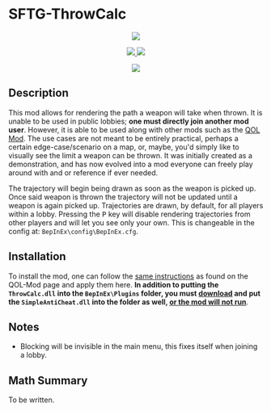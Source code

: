 # SFTG-ThrowCalc

<p align="center">
  <a href="https://forthebadge.com">
    <img src="https://forthebadge.com/images/badges/made-with-c-sharp.svg">
  </a>
</p>
<p align="center">
  <a href="https://github.com/Mn0ky/SFTG-ThrowCalc/releases/latest">
    <img src="https://img.shields.io/github/downloads/Mn0ky/SFTG-ThrowCalc/total?label=Github%20downloads&logo=github">
  </a>
  <a href="https://opensource.org/licenses/MIT">
    <img src="https://img.shields.io/badge/MIT-blue.svg">
  </a>
</p>

<p align="center">
  <a href="">
    <img src="https://user-images.githubusercontent.com/67206766/164878782-5c3bddef-0c00-4561-bb88-fd3a00e42b03.gif">
  </a>
</p>

## Description

This mod allows for rendering the path a weapon will take when thrown. It is unable to be used in public lobbies; **one must directly join another mod user**. However, 
it is able to be used along with other mods such as the [QOL Mod](https://github.com/Mn0ky/QOL-Mod). The use cases are not meant to be entirely practical, perhaps a certain edge-case/scenario on a
map, or, maybe, you'd simply like to visually see the limit a weapon can be thrown. It was initially created as a demonstration, and has now evolved into a 
mod everyone can freely play around with and or reference if ever needed.

The trajectory will begin being drawn as soon as the weapon is picked up. Once said weapon is thrown the trajectory will not be updated until a weapon is again picked up. 
Trajectories are drawn, by default, for all players within a lobby. Pressing the <kbd>P</kbd> key will disable rendering trajectories from other players and will let you see
only your own. This is changeable in the config at: ``BepInEx\config\BepInEx.cfg``.

## Installation

To install the mod, one can follow the [same instructions](https://github.com/Mn0ky/QOL-Mod/#installation) as found on the QOL-Mod page and apply them here. 
**In addition to putting the ``ThrowCalc.dll`` into the ``BepInEx\Plugins`` folder, you must [download](https://github.com/Mn0ky/SFTG-SimpleAntiCheat/releases/download/v1.0.0/SimpleAntiCheat.dll) and put the ``SimpleAntiCheat.dll`` into the folder as well, 
<ins>or the mod will not run</ins>**.

## Notes

- Blocking will be invisible in the main menu, this fixes itself when joining a lobby.

## Math Summary
To be written.
